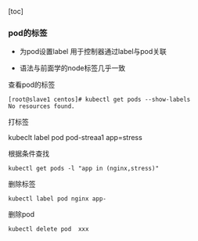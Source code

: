 [toc]

### pod的标签 

- 为pod设置label 用于控制器通过label与pod关联


- 语法与前面学的node标签几乎一致 


查看pod的标签


```
[root@slave1 centos]# kubectl get pods --show-labels
No resources found.

```

打标签


kubeclt label pod pod-streaa1 app=stress 


根据条件查找 


```
kubectl get pods -l "app in (nginx,stress)"
```
删除标签


```
kubectl label pod nginx app-

```

删除pod


```
kubectl delete pod  xxx
```



